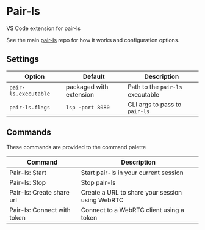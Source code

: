 # Pair-ls

VS Code extension for pair-ls

See the main [pair-ls](https://github.com/stevearc/pair-ls) repo for how it
works and configuration options.

## Settings

| Option               | Default                 | Description                      |
| -------------------- | ----------------------- | -------------------------------- |
| `pair-ls.executable` | packaged with extension | Path to the `pair-ls` executable |
| `pair-ls.flags`      | `lsp -port 8080`        | CLI args to pass to `pair-ls`    |

## Commands

These commands are provided to the command palette

| Command                     | Description                                     |
| --------------------------- | ----------------------------------------------- |
| Pair-ls: Start              | Start pair-ls in your current session           |
| Pair-ls: Stop               | Stop pair-ls                                    |
| Pair-ls: Create share url   | Create a URL to share your session using WebRTC |
| Pair-ls: Connect with token | Connect to a WebRTC client using a token        |

